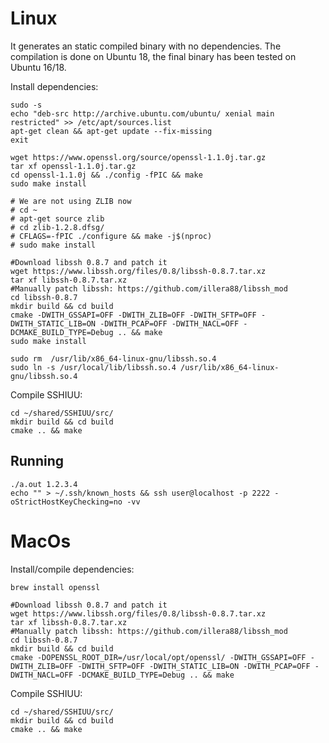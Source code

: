 # Linux
It generates an static compiled binary with no dependencies. The compilation is done on Ubuntu 18, the final binary has been tested on Ubuntu 16/18.

Install dependencies:
```
sudo -s
echo "deb-src http://archive.ubuntu.com/ubuntu/ xenial main restricted" >> /etc/apt/sources.list
apt-get clean && apt-get update --fix-missing
exit

wget https://www.openssl.org/source/openssl-1.1.0j.tar.gz
tar xf openssl-1.1.0j.tar.gz
cd openssl-1.1.0j && ./config -fPIC && make
sudo make install

# We are not using ZLIB now
# cd ~
# apt-get source zlib
# cd zlib-1.2.8.dfsg/
# CFLAGS=-fPIC ./configure && make -j$(nproc)
# sudo make install

#Download libssh 0.8.7 and patch it
wget https://www.libssh.org/files/0.8/libssh-0.8.7.tar.xz
tar xf libssh-0.8.7.tar.xz
#Manually patch libssh: https://github.com/illera88/libssh_mod
cd libssh-0.8.7
mkdir build && cd build
cmake -DWITH_GSSAPI=OFF -DWITH_ZLIB=OFF -DWITH_SFTP=OFF -DWITH_STATIC_LIB=ON -DWITH_PCAP=OFF -DWITH_NACL=OFF -DCMAKE_BUILD_TYPE=Debug .. && make
sudo make install

sudo rm  /usr/lib/x86_64-linux-gnu/libssh.so.4
sudo ln -s /usr/local/lib/libssh.so.4 /usr/lib/x86_64-linux-gnu/libssh.so.4
```

Compile SSHIUU:
```
cd ~/shared/SSHIUU/src/
mkdir build && cd build
cmake .. && make
```

## Running
```
./a.out 1.2.3.4
echo "" > ~/.ssh/known_hosts && ssh user@localhost -p 2222 -oStrictHostKeyChecking=no -vv
```

# MacOs
Install/compile dependencies:
```
brew install openssl

#Download libssh 0.8.7 and patch it
wget https://www.libssh.org/files/0.8/libssh-0.8.7.tar.xz
tar xf libssh-0.8.7.tar.xz
#Manually patch libssh: https://github.com/illera88/libssh_mod
cd libssh-0.8.7
mkdir build && cd build
cmake -DOPENSSL_ROOT_DIR=/usr/local/opt/openssl/ -DWITH_GSSAPI=OFF -DWITH_ZLIB=OFF -DWITH_SFTP=OFF -DWITH_STATIC_LIB=ON -DWITH_PCAP=OFF -DWITH_NACL=OFF -DCMAKE_BUILD_TYPE=Debug .. && make
```

Compile SSHIUU:
```
cd ~/shared/SSHIUU/src/
mkdir build && cd build
cmake .. && make
```